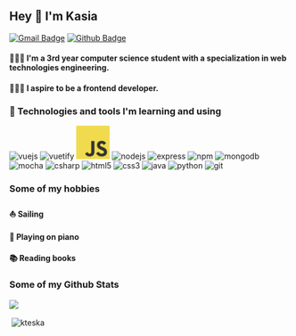 ## Hey 👋 I'm Kasia
[![Gmail Badge](https://img.shields.io/badge/-kasia@teska.pl-c14438?style=flat&logo=Gmail&logoColor=white&link=mailto:kasia@teska.pl)](mailto:kasia@teska.pl) [![Github Badge](https://img.shields.io/badge/-kteska-grey?style=flat&logo=github&logoColor=white&link=https://github.com/kteska/)](https://www.github.com/kteska/) 

<h4 align="left">👩🏼‍🎓 I'm a 3rd year computer science student with a specialization in web technologies engineering.</h4>
<h4 align="left">👩🏼‍💻 I aspire to be a frontend developer.</h4>

<h3>🚀 Technologies and tools I'm learning and using</h3>
<p align="left">
  <img src="https://cdn.iconscout.com/icon/free/png-256/vuejs-1175052.png" alt="vuejs" width="50" height="50"/>
  <img src="https://camo.githubusercontent.com/41759602ad091b02adf7b4986b55b0a870471b98/68747470733a2f2f63646e2e767565746966796a732e636f6d2f696d616765732f6c6f676f732f6c6f676f2e737667" alt="vuetify" width="50" height="50"/>
  <img src="https://raw.githubusercontent.com/voodootikigod/logo.js/master/js.png" alt="javascript" width="60" height="60"/>
  <img src="https://fxoshack.files.wordpress.com/2016/05/1436439824nodejs-logo.png" alt="nodejs" width="80" height="80"/> 
  <img src="https://www.vectorlogo.zone/logos/expressjs/expressjs-ar21.svg" alt="express" width="80" height="80"/> 
  <img src="https://cdn.iconscout.com/icon/free/png-256/npm-3-1175132.png" alt="npm" width="80" height="80"/>
  <img src="https://cdn.iconscout.com/icon/free/png-512/mongodb-226029.png" alt="mongodb" width="80" height="80"/>
  <img src="https://camo.githubusercontent.com/af4bf83ab2ca125346740f9961345a24ec43b3a9/68747470733a2f2f636c6475702e636f6d2f78465646784f696f41552e737667" alt="mocha" width="90" height="50"/>
  <img src="https://devicons.github.io/devicon/devicon.git/icons/csharp/csharp-original.svg" alt="csharp" width="50" height="50"/>
  <img src="https://devicons.github.io/devicon/devicon.git/icons/html5/html5-original-wordmark.svg" alt="html5" width="50" height="50"/>
  <img src="https://devicons.github.io/devicon/devicon.git/icons/css3/css3-original-wordmark.svg" alt="css3" width="50" height="50"/>
  <img src="https://devicons.github.io/devicon/devicon.git/icons/java/java-original-wordmark.svg" alt="java" width="50" height="50"/> 
  <img src="https://devicons.github.io/devicon/devicon.git/icons/python/python-original.svg" alt="python" width="50" height="50"/> 
  <img src="https://www.vectorlogo.zone/logos/git-scm/git-scm-icon.svg" alt="git" width="50" height="50"/> 
</p>

<h3 align="left">Some of my hobbies</h3>
<h4 align="left">⛵️ Sailing</h4>
<h4 align="left">🎹 Playing on piano</h4>
<h4 align="left">📚 Reading books</h4>

<h3>Some of my Github Stats</h3>
<p><img align="center" src="https://github-readme-stats.vercel.app/api/top-langs/?username=kteska&langs_count=10&theme=vision-friendly-dark"/></p>
<p>&nbsp;<img align="center" src="https://github-readme-stats.vercel.app/api?username=kteska&show_icons=true&include_all_commits=true&theme=vision-friendly-dark" alt="kteska" /></p>

